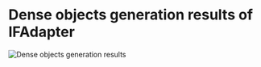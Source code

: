 # Dense objects generation results of IFAdapter
![Dense objects generation results](https://github.com/user-attachments/assets/26a93583-0eef-4d15-bd1a-04312700e8f6)


